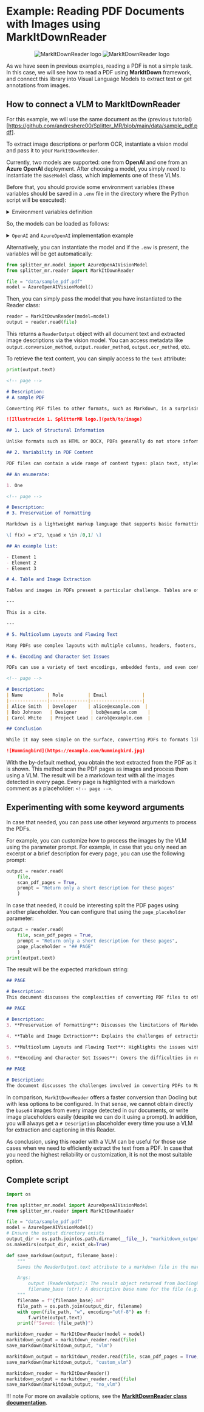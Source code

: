 # **Example:** Reading PDF Documents with Images using MarkItDownReader

<p style="text-align:center;">
<img src="https://raw.githubusercontent.com/andreshere00/Splitter_MR/refs/heads/main/docs/assets/markitdown_reader_button.svg#only-light" alt="MarkItDownReader logo">
<img src="https://raw.githubusercontent.com/andreshere00/Splitter_MR/refs/heads/main/docs/assets/markitdown_reader_button_white.svg#only-dark" alt="MarkItDownReader logo">
</p>

As we have seen in previous examples, reading a PDF is not a simple task. In this case, we will see how to read a PDF using **MarkItDown** framework, and connect this library into Visual Language Models to extract text or get annotations from images.

## How to connect a VLM to MarkItDownReader

For this example, we will use the same document as the (previous tutorial)[https://github.com/andreshere00/Splitter_MR/blob/main/data/sample_pdf.pdf].

To extract image descriptions or perform OCR, instantiate a vision model and pass it to your `MarkItDownReader`. 

Currently, two models are supported: one from **OpenAI** and one from an **Azure** **OpenAI** deployment. After choosing a model, you simply need to instantiate the `BaseModel` class, which implements one of these VLMs.

Before that, you should provide some environment variables (these variables should be saved in a `.env` file in the directory where the Python script will be executed):

<details> <summary>Environment variables definition</summary>
    
    <h3>For <code>OpenAI</code>:</h3>

    ```txt
    OPENAI_API_KEY=<your-api-key>
    ```

    <h3>For <code>AzureOpenAI</code>:</h3>

    ```txt
    AZURE_OPENAI_API_KEY=<your-api-key>
    AZURE_OPENAI_ENDPOINT=<your-endpoint>
    AZURE_OPENAI_API_VERSION=<your-api-version>
    AZURE_OPENAI_DEPLOYMENT=<your-model-name>
    ```
</details>

So, the models can be loaded as follows:

<details> <summary><code>OpenAI</code> and <code>AzureOpenAI</code> implementation example</summary>

    <h3>For <code>OpenAI</code></h3>

    ```python
    import os
    from splitter_mr.model import OpenAIVisionModel

    api_key = os.getenv("OPENAI_API_KEY")

    model = OpenAIVisionModel(api_key=api_key)
    ```

    <h3>For <code>AzureOpenAI</code></h3>

    ```python
    import os
    from splitter_mr.model import AzureOpenAIVisionModel

    azure_endpoint = os.getenv("AZURE_OPENAI_ENDPOINT")
    azure_api_key = os.getenv("AZURE_OPENAI_API_KEY")
    api_version = os.getenv("AZURE_OPENAI_API_VERSION")
    azure_deployment = os.getenv("AZURE_OPENAI_DEPLOYMENT")

    model = AzureOpenAIVisionModel(
        azure_api_key=azure_api_key,
        azure_endpoint=azure_endpoint,
        api_version=api_version,
        azure_deployment=azure_deployment
    )
    ```
</details>

Alternatively, you can instantiate the model and if the `.env` is present, the variables will be get automatically:

```python
from splitter_mr.model import AzureOpenAIVisionModel
from splitter_mr.reader import MarkItDownReader

file = "data/sample_pdf.pdf"
model = AzureOpenAIVisionModel()
```

Then, you can simply pass the model that you have instantiated to the Reader class:

```python
reader = MarkItDownReader(model=model)
output = reader.read(file)
```

This returns a `ReaderOutput` object with all document text and extracted image descriptions via the vision model. You can access metadata like `output.conversion_method`, `output.reader_method`, `output.ocr_method`, etc.

To retrieve the text content, you can simply access to the `text` attribute:

```python
print(output.text)
```

```md
<!-- page -->

# Description:
# A sample PDF

Converting PDF files to other formats, such as Markdown, is a surprisingly complex task due to the nature of the PDF format itself. PDF (Portable Document Format) was designed primarily for preserving the visual layout of documents, making them look the same across different devices and platforms. However, this design goal introduces several challenges when trying to extract and convert the underlying content into a more flexible, structured format like Markdown.

![Illustración 1. SplitterMR logo.](path/to/image)

## 1. Lack of Structural Information

Unlike formats such as HTML or DOCX, PDFs generally do not store information about the logical structure of the document—such as headings, paragraphs, lists, or tables. Instead, PDFs are often a collection of text blocks, images, and graphical elements placed at specific coordinates on a page. This makes it difficult to accurately infer the intended structure, such as determining what text is a heading versus a regular paragraph.

## 2. Variability in PDF Content

PDF files can contain a wide range of content types: plain text, styled text, images, tables, embedded fonts, and even vector graphics. Some PDFs are generated programmatically and have relatively clean underlying text, while others may be created from scans, resulting in image-based (non-selectable) content that requires OCR (Optical Character Recognition) for extraction. The variability in how PDFs are produced leads to inconsistent results when converting to Markdown.

## An enumerate:

1. One

<!-- page -->

# Description:
# 3. Preservation of Formatting

Markdown is a lightweight markup language that supports basic formatting—such as headings, bold, italics, links, images, and lists. However, it does not support all the visual and layout options available in PDF, such as columns, custom fonts, footnotes, floating images, and complex tables. Deciding how (or whether) to preserve these elements can be difficult, and often requires trade-offs between fidelity and simplicity.

\[ f(x) = x^2, \quad x \in [0,1] \]

## An example list:

- Element 1
- Element 2
- Element 3

# 4. Table and Image Extraction

Tables and images in PDFs present a particular challenge. Tables are often visually represented using lines and spacing, with no underlying indication that a group of text blocks is actually a table. Extracting these and converting them to Markdown tables (which have a much simpler syntax) is error-prone. Similarly, extracting images from a PDF and re-inserting them in a way that makes sense in Markdown requires careful handling.

---

This is a cite.

---

# 5. Multicolumn Layouts and Flowing Text

Many PDFs use complex layouts with multiple columns, headers, footers, or sidebars. Converting these layouts to a single-flowing Markdown document requires decisions about reading order and content hierarchy. It's easy to end up with text in the wrong order or to lose important contextual information.

# 6. Encoding and Character Set Issues

PDFs can use a variety of text encodings, embedded fonts, and even contain non-standard Unicode characters. Extracting text reliably without corruption or data loss is not always straightforward, especially for documents with special symbols or non-Latin scripts.

<!-- page -->

# Description:
| Name         | Role         | Email             |
|--------------|--------------|-------------------|
| Alice Smith  | Developer    | alice@example.com  |
| Bob Johnson   | Designer     | bob@example.com    |
| Carol White   | Project Lead | carol@example.com  |

## Conclusion

While it may seem simple on the surface, converting PDFs to formats like Markdown involves a series of technical and interpretive challenges. Effective conversion tools must blend text extraction, document analysis, and sometimes machine learning techniques (such as OCR or structure recognition) to produce usable, readable, and faithful Markdown output. As a result, perfect conversion is rarely possible, and manual review and cleanup are often required.

![Hummingbird](https://example.com/hummingbird.jpg)
```

With the by-default method, you obtain the text extracted from the PDF as it is shown. This method scan the PDF pages as images and process them using a VLM. The result will be a markdown text with all the images detected in every page. Every page is highlighted with a markdown comment as a placeholder: `<!-- page -->`. 

## Experimenting with some keyword arguments

In case that needed, you can pass use other keyword arguments to process the PDFs.

For example, you can customize how to process the images by the VLM using the parameter prompt. For example, in case that you only need an excerpt or a brief description for every page, you can use the following prompt:

```python
output = reader.read(
    file, 
    scan_pdf_pages = True, 
    prompt = "Return only a short description for these pages"
    )
```

In case that needed, it could be interesting split the PDF pages using another placeholder. You can configure that using the `page_placeholder` parameter:

```python
output = reader.read(
    file, scan_pdf_pages = True, 
    prompt = "Return only a short description for these pages", 
    page_placeholder = "## PAGE"
    )
print(output.text)
```

The result will be the expected markdown string:

```md
## PAGE

# Description:
This document discusses the complexities of converting PDF files to other formats like Markdown due to the inherent design of PDFs. It highlights two major challenges: the lack of structural information, which complicates understanding the document's layout, and the variability in PDF content types, which can result in inconsistent extraction results.

## PAGE

# Description:
3. **Preservation of Formatting**: Discusses the limitations of Markdown in preserving complex PDF formatting, such as custom fonts and intricate layouts, and the trade-offs between fidelity and simplicity.

4. **Table and Image Extraction**: Explains the challenges of extracting tables and images from PDFs, emphasizing the difficulties in converting visual representations into a structured format like Markdown.

5. **Multicolumn Layouts and Flowing Text**: Highlights the issues with converting complex PDF layouts into single-column Markdown, addressing potential problems with reading order and content hierarchy.

6. **Encoding and Character Set Issues**: Covers the difficulties in reliably extracting text from PDFs that use various encodings and non-standard characters, including risks of corruption and data loss.

## PAGE

# Description:
The document discusses the challenges involved in converting PDFs to Markdown format, highlighting the need for sophisticated tools that integrate text extraction and document analysis, as well as machine learning techniques. It emphasizes that achieving perfect conversion is rare, often requiring manual review and cleanup. Additionally, it includes a table with team member details and features an image of a hummingbird.
```

In comparison, `MarkItDownReader` offers a faster conversion than Docling but with less options to be configured. In that sense, we cannot obtain directly the `base64` images from every image detected in our documents, or write image placeholders easily (despite we can do it using a prompt). In addition, you will always get a `# Description` placeholder every time you use a VLM for extraction and captioning in this Reader. 

As conclusion, using this reader with a VLM can be useful for those use cases when we need to efficiently extract the text from a PDF. In case that you need the highest reliability or customization, it is not the most suitable option.

## Complete script

```python
import os

from splitter_mr.model import AzureOpenAIVisionModel
from splitter_mr.reader import MarkItDownReader

file = "data/sample_pdf.pdf"
model = AzureOpenAIVisionModel()
# Ensure the output directory exists
output_dir = os.path.join(os.path.dirname(__file__), "markitdown_output")
os.makedirs(output_dir, exist_ok=True)

def save_markdown(output, filename_base):
    """
    Saves the ReaderOutput.text attribute to a markdown file in the markitdown_output directory.

    Args:
        output (ReaderOutput): The result object returned from DoclingReader.read().
        filename_base (str): A descriptive base name for the file (e.g., 'vlm', 'scan_pages').
    """
    filename = f"{filename_base}.md"
    file_path = os.path.join(output_dir, filename)
    with open(file_path, "w", encoding="utf-8") as f:
        f.write(output.text)
    print(f"Saved: {file_path}")

markitdown_reader = MarkItDownReader(model = model)
markitdown_output = markitdown_reader.read(file)
save_markdown(markitdown_output, "vlm")

markitdown_output = markitdown_reader.read(file, scan_pdf_pages = True, prompt = "Return only a short description for these pages", page_placeholder = "## PAGE")
save_markdown(markitdown_output, "custom_vlm")

markitdown_reader = MarkItDownReader()
markitdown_output = markitdown_reader.read(file)
save_markdown(markitdown_output, "no_vlm")
```

!!! note
    For more on available options, see the [**MarkItDownReader class documentation**](../../api_reference/reader.md#markitdownreader).

